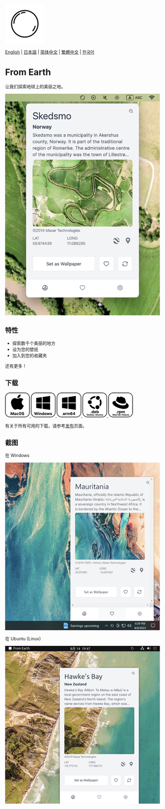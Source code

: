 <img src="./assets/icon.png" alt="logo" width="128">

[English](./README.md) | [日本語](./README.ja.md) | [简体中文](./README.zh-CN.md) | [繁體中文](./README.zh-TW.md) | [한국어](./README.ko.md)

# From Earth

让我们探索地球上的美丽之地。

<img src="./assets/Screenshot 2023-08-14 at 19.30.13.png" width="512">

## 特性

- 探索数千个美丽的地方
- 设为您的壁纸
- 加入到您的收藏夹

还有更多！

## 下载

<div>
    <a href="https://github.com/owfdr/from-earth/releases/download/v1.0.0/From.Earth-darwin-universal-1.0.0.zip">
        <img src="assets/macos.svg" alt="MacOS" width="80">
    </a>
    <a href="https://github.com/owfdr/from-earth/releases/download/v1.0.0/x64-From.Earth-1.0.0.Setup.exe.zip">
        <img src="assets/windows.svg" alt="Windows" width="80">
    </a>
    <a href="https://github.com/owfdr/from-earth/releases/download/v1.0.0/arm64-From.Earth-1.0.0.Setup.exe.zip">
        <img src="assets/windows-arm64.svg" alt="Windows arm64" width="80">
    </a>
    <a href="https://github.com/owfdr/from-earth/releases/download/v1.0.0/deb-from-earth-1.0.0.zip">
        <img src="assets/debian.svg" alt="Linux Debian" width="80">
    </a>
    <a href="https://github.com/owfdr/from-earth/releases/download/v1.0.0/rpm-from-earth-1.0.0.zip">
        <img src="assets/red-hat.svg" alt="Linux Red Hat" width="80">
    </a>
</div>

有关于所有可用的下载，请参考[发布](https://github.com/owfdr/from-earth/releases/latest)页面。

## 截图

在 Windows

<img src="./assets/Screenshot 2023-08-09 at 18.39.17.png" width="512">

在 Ubuntu (Linux)

<img src="./assets/Screenshot 2023-08-14 at 19.47.17.png" width="512">
